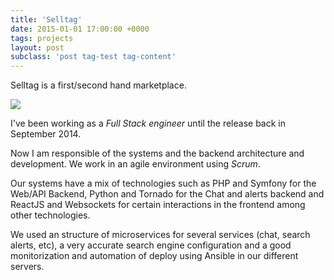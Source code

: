 ```yaml
---
title: 'Selltag'
date: 2015-01-01 17:00:00 +0000
tags: projects
layout: post
subclass: 'post tag-test tag-content'
---
```

Selltag is a first/second hand marketplace.

![](/content/images/2015/11/Screenshot-from-2015-06-19-17-56-09.png)

I've been working as a *Full Stack engineer* until the release back in September 2014.

Now I am responsible of the systems and the backend architecture and development. We work in an agile environment using *Scrum*.

Our systems have a mix of technologies such as PHP and Symfony for the Web/API Backend, Python and Tornado for the Chat and alerts backend and ReactJS and Websockets for certain interactions in the frontend among other technologies.

We used an structure of microservices for several services (chat, search alerts, etc), a very accurate search engine configuration and a good monitorization and automation of deploy using Ansible in our different servers.
